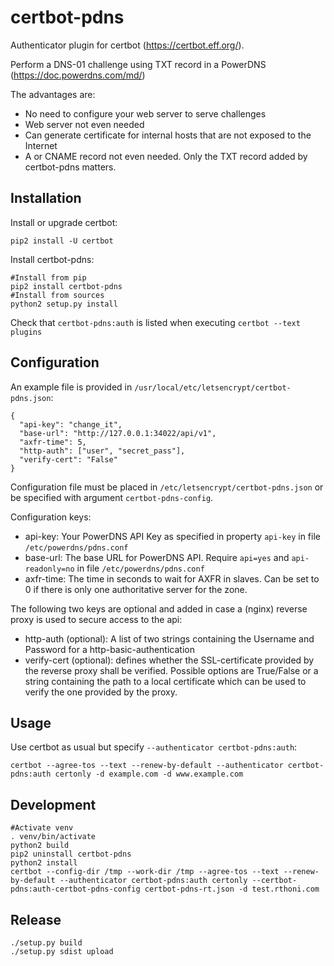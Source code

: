 certbot-pdns
============

Authenticator plugin for certbot (https://certbot.eff.org/).

Perform a DNS-01 challenge using TXT record in a PowerDNS (https://doc.powerdns.com/md/)

The advantages are:
 - No need to configure your web server to serve challenges
 - Web server not even needed
 - Can generate certificate for internal hosts that are not exposed to the Internet
 - A or CNAME record not even needed. Only the TXT record added by certbot-pdns matters.

Installation
------------

Install or upgrade certbot:

`pip2 install -U certbot`

Install certbot-pdns:

```
#Install from pip
pip2 install certbot-pdns
#Install from sources
python2 setup.py install
```

Check that `certbot-pdns:auth` is listed when executing `certbot --text plugins`

Configuration
-------------

An example file is provided in `/usr/local/etc/letsencrypt/certbot-pdns.json`:
```
{
  "api-key": "change_it",
  "base-url": "http://127.0.0.1:34022/api/v1",
  "axfr-time": 5,
  "http-auth": ["user", "secret_pass"],
  "verify-cert": "False"
}
```

Configuration file must be placed in `/etc/letsencrypt/certbot-pdns.json` or be specified with argument `certbot-pdns-config`.

Configuration keys:

 - api-key: Your PowerDNS API Key as specified in property `api-key` in file `/etc/powerdns/pdns.conf`
 - base-url: The base URL for PowerDNS API. Require `api=yes` and `api-readonly=no` in file `/etc/powerdns/pdns.conf`
 - axfr-time: The time in seconds to wait for AXFR in slaves. Can be set to 0 if there is only one authoritative server for the zone.

The following two keys are optional and added in case a (nginx) reverse proxy is used to secure access to the api:
 - http-auth (optional): A list of two strings containing the Username and Password for a http-basic-authentication
 - verify-cert (optional): defines whether the SSL-certificate provided by the reverse proxy shall be verified. Possible options are True/False or a string containing the path to a local certificate which can be used to verify the one provided by the proxy.

Usage
-----

Use certbot as usual but specify `--authenticator certbot-pdns:auth`:

`certbot --agree-tos --text --renew-by-default --authenticator certbot-pdns:auth certonly -d example.com -d www.example.com`


Development
-----------

```
#Activate venv
. venv/bin/activate
python2 build
pip2 uninstall certbot-pdns
python2 install
certbot --config-dir /tmp --work-dir /tmp --agree-tos --text --renew-by-default --authenticator certbot-pdns:auth certonly --certbot-pdns:auth-certbot-pdns-config certbot-pdns-rt.json -d test.rthoni.com
```

Release
-------

```
./setup.py build
./setup.py sdist upload
```
